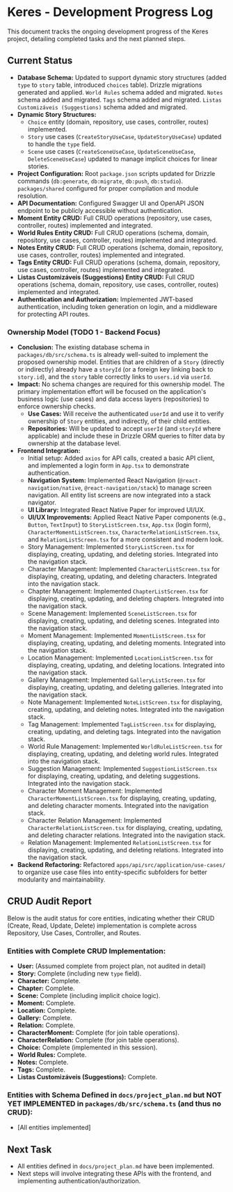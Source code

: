 # Keres - Development Progress Log

This document tracks the ongoing development progress of the Keres project, detailing completed tasks and the next planned steps.

## Current Status

*   **Database Schema:** Updated to support dynamic story structures (added `type` to `story` table, introduced `choices` table). Drizzle migrations generated and applied. `World Rules` schema added and migrated. `Notes` schema added and migrated. `Tags` schema added and migrated. `Listas Customizáveis (Suggestions)` schema added and migrated.
*   **Dynamic Story Structures:**
    *   `Choice` entity (domain, repository, use cases, controller, routes) implemented.
    *   `Story` use cases (`CreateStoryUseCase`, `UpdateStoryUseCase`) updated to handle the `type` field.
    *   `Scene` use cases (`CreateSceneUseCase`, `UpdateSceneUseCase`, `DeleteSceneUseCase`) updated to manage implicit choices for linear stories.
*   **Project Configuration:** Root `package.json` scripts updated for Drizzle commands (`db:generate`, `db:migrate`, `db:push`, `db:studio`). `packages/shared` configured for proper compilation and module resolution.
*   **API Documentation:** Configured Swagger UI and OpenAPI JSON endpoint to be publicly accessible without authentication.
*   **Moment Entity CRUD:** Full CRUD operations (repository, use cases, controller, routes) implemented and integrated.
*   **World Rules Entity CRUD:** Full CRUD operations (schema, domain, repository, use cases, controller, routes) implemented and integrated.
*   **Notes Entity CRUD:** Full CRUD operations (schema, domain, repository, use cases, controller, routes) implemented and integrated.
*   **Tags Entity CRUD:** Full CRUD operations (schema, domain, repository, use cases, controller, routes) implemented and integrated.
*   **Listas Customizáveis (Suggestions) Entity CRUD:** Full CRUD operations (schema, domain, repository, use cases, controller, routes) implemented and integrated.
*   **Authentication and Authorization:** Implemented JWT-based authentication, including token generation on login, and a middleware for protecting API routes.

### Ownership Model (TODO 1 - Backend Focus)

*   **Conclusion:** The existing database schema in `packages/db/src/schema.ts` is already well-suited to implement the proposed ownership model. Entities that are children of a `Story` (directly or indirectly) already have a `storyId` (or a foreign key linking back to `story.id`), and the `story` table correctly links to `users.id` via `userId`.
*   **Impact:** No schema changes are required for this ownership model. The primary implementation effort will be focused on the application's business logic (use cases) and data access layers (repositories) to enforce ownership checks.
    *   **Use Cases:** Will receive the authenticated `userId` and use it to verify ownership of `Story` entities, and indirectly, of their child entities.
    *   **Repositories:** Will be updated to accept `userId` (and `storyId` where applicable) and include these in Drizzle ORM queries to filter data by ownership at the database level.
*   **Frontend Integration:**
    *   Initial setup: Added `axios` for API calls, created a basic API client, and implemented a login form in `App.tsx` to demonstrate authentication.
    *   **Navigation System:** Implemented React Navigation (`@react-navigation/native`, `@react-navigation/stack`) to manage screen navigation. All entity list screens are now integrated into a stack navigator.
    *   **UI Library:** Integrated React Native Paper for improved UI/UX.
    *   **UI/UX Improvements:** Applied React Native Paper components (e.g., `Button`, `TextInput`) to `StoryListScreen.tsx`, `App.tsx` (login form), `CharacterMomentListScreen.tsx`, `CharacterRelationListScreen.tsx`, and `RelationListScreen.tsx` for a more consistent and modern look.
    *   Story Management: Implemented `StoryListScreen.tsx` for displaying, creating, updating, and deleting stories. Integrated into the navigation stack.
    *   Character Management: Implemented `CharacterListScreen.tsx` for displaying, creating, updating, and deleting characters. Integrated into the navigation stack.
    *   Chapter Management: Implemented `ChapterListScreen.tsx` for displaying, creating, updating, and deleting chapters. Integrated into the navigation stack.
    *   Scene Management: Implemented `SceneListScreen.tsx` for displaying, creating, updating, and deleting scenes. Integrated into the navigation stack.
    *   Moment Management: Implemented `MomentListScreen.tsx` for displaying, creating, updating, and deleting moments. Integrated into the navigation stack.
    *   Location Management: Implemented `LocationListScreen.tsx` for displaying, creating, updating, and deleting locations. Integrated into the navigation stack.
    *   Gallery Management: Implemented `GalleryListScreen.tsx` for displaying, creating, updating, and deleting galleries. Integrated into the navigation stack.
    *   Note Management: Implemented `NoteListScreen.tsx` for displaying, creating, updating, and deleting notes. Integrated into the navigation stack.
    *   Tag Management: Implemented `TagListScreen.tsx` for displaying, creating, updating, and deleting tags. Integrated into the navigation stack.
    *   World Rule Management: Implemented `WorldRuleListScreen.tsx` for displaying, creating, updating, and deleting world rules. Integrated into the navigation stack.
    *   Suggestion Management: Implemented `SuggestionListScreen.tsx` for displaying, creating, updating, and deleting suggestions. Integrated into the navigation stack.
    *   Character Moment Management: Implemented `CharacterMomentListScreen.tsx` for displaying, creating, updating, and deleting character moments. Integrated into the navigation stack.
    *   Character Relation Management: Implemented `CharacterRelationListScreen.tsx` for displaying, creating, updating, and deleting character relations. Integrated into the navigation stack.
    *   Relation Management: Implemented `RelationListScreen.tsx` for displaying, creating, updating, and deleting relations. Integrated into the navigation stack.
*   **Backend Refactoring:** Refactored `apps/api/src/application/use-cases/` to organize use case files into entity-specific subfolders for better modularity and maintainability.

## CRUD Audit Report

Below is the audit status for core entities, indicating whether their CRUD (Create, Read, Update, Delete) implementation is complete across Repository, Use Cases, Controller, and Routes.

### Entities with Complete CRUD Implementation:

*   **User:** (Assumed complete from project plan, not audited in detail)
*   **Story:** Complete (including new `type` field).
*   **Character:** Complete.
*   **Chapter:** Complete.
*   **Scene:** Complete (including implicit choice logic).
*   **Moment:** Complete.
*   **Location:** Complete.
*   **Gallery:** Complete.
*   **Relation:** Complete.
*   **CharacterMoment:** Complete (for join table operations).
*   **CharacterRelation:** Complete (for join table operations).
*   **Choice:** Complete (implemented in this session).
*   **World Rules:** Complete.
*   **Notes:** Complete.
*   **Tags:** Complete.
*   **Listas Customizáveis (Suggestions):** Complete.

### Entities with Schema Defined in `docs/project_plan.md` but NOT YET IMPLEMENTED in `packages/db/src/schema.ts` (and thus no CRUD):

*   [All entities implemented]

## Next Task

*   All entities defined in `docs/project_plan.md` have been implemented.
*   Next steps will involve integrating these APIs with the frontend, and implementing authentication/authorization.
